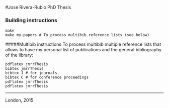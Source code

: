 #Jose Rivera-Rubio PhD Thesis

### Building instructions

```
make
make my-papers # To process multibib reference lists (see below)
```

#####Multibib instructions
To process multibib multiple reference lists that allows to have my personal list of publications and the general bibliography of the library:

```
pdflatex jmrrThesis
bibtex jmrrThesis
bibtex J # for journals
bibtex C # for conference proceedings
pdflatex jmrrThesis
pdflatex jmrrThesis

```

-----

London, 2015

